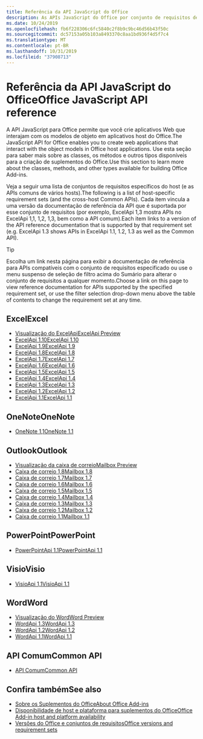 ```yaml
---
title: Referência da API JavaScript do Office
description: As APIs JavaScript do Office por conjunto de requisitos de host
ms.date: 10/24/2019
ms.openlocfilehash: fb6f228306c6fc5840c2f8b9c9bc46d56b43f50c
ms.sourcegitcommit: dc57153a05b103a8493370c8aa1bd936f4d5f7c4
ms.translationtype: MT
ms.contentlocale: pt-BR
ms.lasthandoff: 10/31/2019
ms.locfileid: "37908713"
---
```

# <a name="office-javascript-api-reference"></a><span data-ttu-id="da354-103">Referência da API JavaScript do Office</span><span class="sxs-lookup"><span data-stu-id="da354-103">Office JavaScript API reference</span></span>

<span data-ttu-id="da354-104">A API JavaScript para Office permite que você crie aplicativos Web que interajam com os modelos de objeto em aplicativos host do Office.</span><span class="sxs-lookup"><span data-stu-id="da354-104">The JavaScript API for Office enables you to create web applications that interact with the object models in Office host applications.</span></span> <span data-ttu-id="da354-105">Use esta seção para saber mais sobre as classes, os métodos e outros tipos disponíveis para a criação de suplementos do Office.</span><span class="sxs-lookup"><span data-stu-id="da354-105">Use this section to learn more about the classes, methods, and other types available for building Office Add-ins.</span></span>

<span data-ttu-id="da354-106">Veja a seguir uma lista de conjuntos de requisitos específicos do host (e as APIs comuns de vários hosts).</span><span class="sxs-lookup"><span data-stu-id="da354-106">The following is a list of host-specific requirement sets (and the cross-host Common APIs).</span></span> <span data-ttu-id="da354-107">Cada item vincula a uma versão da documentação de referência da API que é suportada por esse conjunto de requisitos (por exemplo, ExcelApi 1,3 mostra APIs no ExcelApi 1,1, 1,2, 1,3, bem como a API comum).</span><span class="sxs-lookup"><span data-stu-id="da354-107">Each item links to a version of the API reference documentation that is supported by that requirement set (e.g. ExcelApi 1.3 shows APIs in ExcelApi 1.1, 1.2, 1.3 as well as the Common API).</span></span>

> [!TIP]
> <span data-ttu-id="da354-108">Escolha um link nesta página para exibir a documentação de referência para APIs compatíveis com o conjunto de requisitos especificado ou use o menu suspenso de seleção de filtro acima do Sumário para alterar o conjunto de requisitos a qualquer momento.</span><span class="sxs-lookup"><span data-stu-id="da354-108">Choose a link on this page to view reference documentation for APIs supported by the specified requirement set, or use the filter selection drop-down menu above the table of contents to change the requirement set at any time.</span></span>

## <a name="excel"></a><span data-ttu-id="da354-109">Excel</span><span class="sxs-lookup"><span data-stu-id="da354-109">Excel</span></span>

- [<span data-ttu-id="da354-110">Visualização do ExcelApi</span><span class="sxs-lookup"><span data-stu-id="da354-110">ExcelApi Preview</span></span>](/javascript/api/excel?view=excel-js-preview)
- [<span data-ttu-id="da354-111">ExcelApi 1.10</span><span class="sxs-lookup"><span data-stu-id="da354-111">ExcelApi 1.10</span></span>](/javascript/api/excel?view=excel-js-1.10)
- [<span data-ttu-id="da354-112">ExcelApi 1.9</span><span class="sxs-lookup"><span data-stu-id="da354-112">ExcelApi 1.9</span></span>](/javascript/api/excel?view=excel-js-1.9)
- [<span data-ttu-id="da354-113">ExcelApi 1.8</span><span class="sxs-lookup"><span data-stu-id="da354-113">ExcelApi 1.8</span></span>](/javascript/api/excel?view=excel-js-1.8)
- [<span data-ttu-id="da354-114">ExcelApi 1.7</span><span class="sxs-lookup"><span data-stu-id="da354-114">ExcelApi 1.7</span></span>](/javascript/api/excel?view=excel-js-1.7)
- [<span data-ttu-id="da354-115">ExcelApi 1.6</span><span class="sxs-lookup"><span data-stu-id="da354-115">ExcelApi 1.6</span></span>](/javascript/api/excel?view=excel-js-1.6)
- [<span data-ttu-id="da354-116">ExcelApi 1.5</span><span class="sxs-lookup"><span data-stu-id="da354-116">ExcelApi 1.5</span></span>](/javascript/api/excel?view=excel-js-1.5)
- [<span data-ttu-id="da354-117">ExcelApi 1.4</span><span class="sxs-lookup"><span data-stu-id="da354-117">ExcelApi 1.4</span></span>](/javascript/api/excel?view=excel-js-1.4)
- [<span data-ttu-id="da354-118">ExcelApi 1.3</span><span class="sxs-lookup"><span data-stu-id="da354-118">ExcelApi 1.3</span></span>](/javascript/api/excel?view=excel-js-1.3)
- [<span data-ttu-id="da354-119">ExcelApi 1.2</span><span class="sxs-lookup"><span data-stu-id="da354-119">ExcelApi 1.2</span></span>](/javascript/api/excel?view=excel-js-1.2)
- [<span data-ttu-id="da354-120">ExcelApi 1.1</span><span class="sxs-lookup"><span data-stu-id="da354-120">ExcelApi 1.1</span></span>](/javascript/api/excel?view=excel-js-1.1)

## <a name="onenote"></a><span data-ttu-id="da354-121">OneNote</span><span class="sxs-lookup"><span data-stu-id="da354-121">OneNote</span></span>

- [<span data-ttu-id="da354-122">OneNote 1,1</span><span class="sxs-lookup"><span data-stu-id="da354-122">OneNote 1.1</span></span>](/javascript/api/onenote?view=onenote-js-1.1)

## <a name="outlook"></a><span data-ttu-id="da354-123">Outlook</span><span class="sxs-lookup"><span data-stu-id="da354-123">Outlook</span></span>

- [<span data-ttu-id="da354-124">Visualização da caixa de correio</span><span class="sxs-lookup"><span data-stu-id="da354-124">Mailbox Preview</span></span>](/javascript/api/outlook?view=outlook-js-preview)
- [<span data-ttu-id="da354-125">Caixa de correio 1,8</span><span class="sxs-lookup"><span data-stu-id="da354-125">Mailbox 1.8</span></span>](/javascript/api/outlook?view=outlook-js-1.8)
- [<span data-ttu-id="da354-126">Caixa de correio 1.7</span><span class="sxs-lookup"><span data-stu-id="da354-126">Mailbox 1.7</span></span>](/javascript/api/outlook?view=outlook-js-1.7)
- [<span data-ttu-id="da354-127">Caixa de correio 1.6</span><span class="sxs-lookup"><span data-stu-id="da354-127">Mailbox 1.6</span></span>](/javascript/api/outlook?view=outlook-js-1.6)
- [<span data-ttu-id="da354-128">Caixa de correio 1.5</span><span class="sxs-lookup"><span data-stu-id="da354-128">Mailbox 1.5</span></span>](/javascript/api/outlook?view=outlook-js-1.5)
- [<span data-ttu-id="da354-129"> Caixa de correio 1.4</span><span class="sxs-lookup"><span data-stu-id="da354-129">Mailbox 1.4</span></span>](/javascript/api/outlook?view=outlook-js-1.4)
- [<span data-ttu-id="da354-130"> Caixa de correio 1.3</span><span class="sxs-lookup"><span data-stu-id="da354-130">Mailbox 1.3</span></span>](/javascript/api/outlook?view=outlook-js-1.3)
- [<span data-ttu-id="da354-131">Caixa de correio 1.2</span><span class="sxs-lookup"><span data-stu-id="da354-131">Mailbox 1.2</span></span>](/javascript/api/outlook?view=outlook-js-1.2)
- [<span data-ttu-id="da354-132"> Caixa de correio 1.1</span><span class="sxs-lookup"><span data-stu-id="da354-132">Mailbox 1.1</span></span>](/javascript/api/outlook?view=outlook-js-1.1)

## <a name="powerpoint"></a><span data-ttu-id="da354-133">PowerPoint</span><span class="sxs-lookup"><span data-stu-id="da354-133">PowerPoint</span></span>

- [<span data-ttu-id="da354-134">PowerPointApi 1.1</span><span class="sxs-lookup"><span data-stu-id="da354-134">PowerPointApi 1.1</span></span>](/javascript/api/powerpoint?view=powerpoint-js-1.1)

## <a name="visio"></a><span data-ttu-id="da354-135">Visio</span><span class="sxs-lookup"><span data-stu-id="da354-135">Visio</span></span>

- [<span data-ttu-id="da354-136">VisioApi 1,1</span><span class="sxs-lookup"><span data-stu-id="da354-136">VisioApi 1.1</span></span>](/javascript/api/visio?view=visio-js-1.1)

## <a name="word"></a><span data-ttu-id="da354-137">Word</span><span class="sxs-lookup"><span data-stu-id="da354-137">Word</span></span>

- [<span data-ttu-id="da354-138">Visualização do Word</span><span class="sxs-lookup"><span data-stu-id="da354-138">Word Preview</span></span>](/javascript/api/word?view=word-js-preview)
- [<span data-ttu-id="da354-139">WordApi 1.3</span><span class="sxs-lookup"><span data-stu-id="da354-139">WordApi 1.3</span></span>](/javascript/api/word?view=word-js-1.3)
- [<span data-ttu-id="da354-140">WordApi 1.2</span><span class="sxs-lookup"><span data-stu-id="da354-140">WordApi 1.2</span></span>](/javascript/api/word?view=word-js-1.2)
- [<span data-ttu-id="da354-141">WordApi 1.1</span><span class="sxs-lookup"><span data-stu-id="da354-141">WordApi 1.1</span></span>](/javascript/api/word?view=word-js-1.1)

## <a name="common-api"></a><span data-ttu-id="da354-142">API Comum</span><span class="sxs-lookup"><span data-stu-id="da354-142">Common API</span></span>

- [<span data-ttu-id="da354-143">API Comum</span><span class="sxs-lookup"><span data-stu-id="da354-143">Common API</span></span>](/javascript/api/office?view=common-js)

## <a name="see-also"></a><span data-ttu-id="da354-144">Confira também</span><span class="sxs-lookup"><span data-stu-id="da354-144">See also</span></span>

- [<span data-ttu-id="da354-145">Sobre os Suplementos do Office</span><span class="sxs-lookup"><span data-stu-id="da354-145">About Office Add-ins</span></span>](/office/dev/add-ins/overview)
- [<span data-ttu-id="da354-146">Disponibilidade de host e plataforma para suplementos do Office</span><span class="sxs-lookup"><span data-stu-id="da354-146">Office Add-in host and platform availability</span></span>](/office/dev/add-ins/overview/office-add-in-availability)
- [<span data-ttu-id="da354-147">Versões do Office e conjuntos de requisitos</span><span class="sxs-lookup"><span data-stu-id="da354-147">Office versions and requirement sets</span></span>](/office/dev/add-ins/develop/office-versions-and-requirement-sets)
